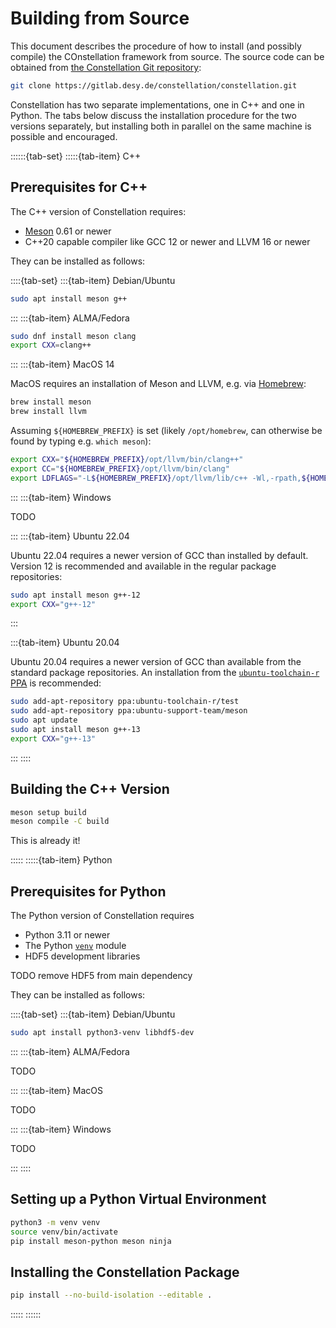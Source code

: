 # Building from Source

This document describes the procedure of how to install (and possibly compile) the COnstellation framework from source.
The source code can be obtained from [the Constellation Git repository](https://gitlab.desy.de/constellation/constellation):

```sh
git clone https://gitlab.desy.de/constellation/constellation.git
```

Constellation has two separate implementations, one in C++ and one in Python. The tabs below discuss the installation
procedure for the two versions separately, but installing both in parallel on the same machine is possible and encouraged.

::::::{tab-set}
:::::{tab-item} C++

## Prerequisites for C++

The C++ version of Constellation requires:

- [Meson](https://mesonbuild.com/) 0.61 or newer
- C++20 capable compiler like GCC 12 or newer and LLVM 16 or newer

They can be installed as follows:

::::{tab-set}
:::{tab-item} Debian/Ubuntu

```sh
sudo apt install meson g++
```

:::
:::{tab-item} ALMA/Fedora

```sh
sudo dnf install meson clang
export CXX=clang++
```

:::
:::{tab-item} MacOS 14

MacOS requires an installation of Meson and LLVM, e.g. via [Homebrew](https://brew.sh/):

```sh
brew install meson
brew install llvm
```

Assuming `${HOMEBREW_PREFIX}` is set (likely `/opt/homebrew`, can otherwise be found by typing e.g. `which meson`):

``` sh
export CXX="${HOMEBREW_PREFIX}/opt/llvm/bin/clang++"
export CC="${HOMEBREW_PREFIX}/opt/llvm/bin/clang"
export LDFLAGS="-L${HOMEBREW_PREFIX}/opt/llvm/lib/c++ -Wl,-rpath,${HOMEBREW_PREFIX}/opt/llvm/lib/c++"
```

:::
:::{tab-item} Windows

TODO

:::
:::{tab-item} Ubuntu 22.04

Ubuntu 22.04 requires a newer version of GCC than installed by default. Version 12 is recommended and available in the
regular package repositories:

```sh
sudo apt install meson g++-12
export CXX="g++-12"
```

:::

:::{tab-item} Ubuntu 20.04

Ubuntu 20.04 requires a newer version of GCC than available from the standard package repositories. An installation from the
[`ubuntu-toolchain-r` PPA](https://launchpad.net/~ubuntu-toolchain-r) is recommended:

```sh
sudo add-apt-repository ppa:ubuntu-toolchain-r/test
sudo add-apt-repository ppa:ubuntu-support-team/meson
sudo apt update
sudo apt install meson g++-13
export CXX="g++-13"
```

:::
::::

## Building the C++ Version

```sh
meson setup build
meson compile -C build
```

This is already it!

:::::
:::::{tab-item} Python

## Prerequisites for Python

The Python version of Constellation requires

- Python 3.11 or newer
- The Python [`venv`](https://docs.python.org/3/library/venv.html) module
- HDF5 development libraries

TODO remove HDF5 from main dependency

They can be installed as follows:

::::{tab-set}
:::{tab-item} Debian/Ubuntu

```sh
sudo apt install python3-venv libhdf5-dev
```

:::
:::{tab-item} ALMA/Fedora

TODO

:::
:::{tab-item} MacOS

TODO

:::
:::{tab-item} Windows

TODO

:::
::::

## Setting up a Python Virtual Environment

```sh
python3 -m venv venv
source venv/bin/activate
pip install meson-python meson ninja
```

## Installing the Constellation Package

```sh
pip install --no-build-isolation --editable .
```

:::::
::::::
